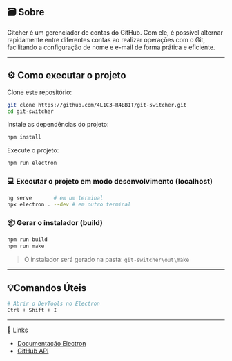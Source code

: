 ## 🗃️ Sobre

Gitcher é um gerenciador de contas do GitHub. Com ele, é possível alternar rapidamente entre diferentes contas ao realizar operações com o Git, facilitando a configuração de nome e e-mail de forma prática e eficiente.

---

## ⚙️ Como executar o projeto

Clone este repositório:

```bash
git clone https://github.com/4L1C3-R4BB1T/git-switcher.git
cd git-switcher
```

Instale as dependências do projeto:

```bash
npm install
```

Execute o projeto: 

```bash
npm run electron
```

### 💻 Executar o projeto em modo desenvolvimento (localhost)

```bash
ng serve       # em um terminal
npx electron . --dev # em outro terminal
```

### 📦 Gerar o instalador (build)

```bash
npm run build
npm run make
```

> O instalador será gerado na pasta: ```git-switcher\out\make```

---

## 💡Comandos Úteis

```bash
# Abrir o DevTools no Electron
Ctrl + Shift + I
```

---

🔗 Links
* [Documentação Electron](https://www.electronjs.org/pt/docs/latest)  
* [GitHub API](https://docs.github.com/pt/rest?apiVersion=2022-11-28)
